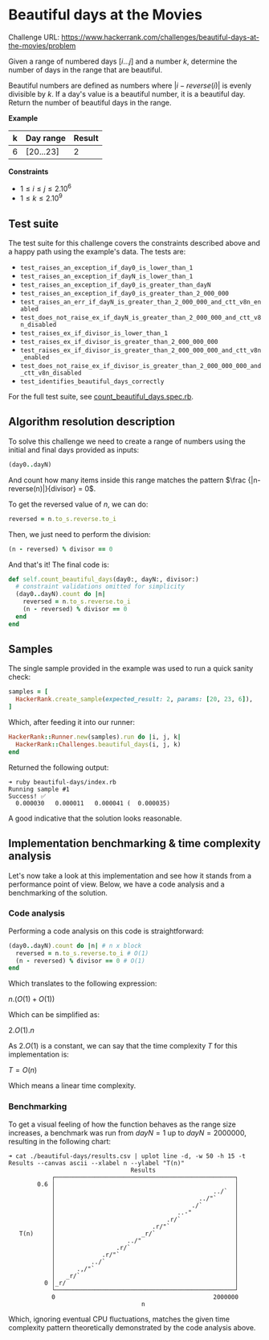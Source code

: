 # Beautiful days at the Movies

Challenge URL: https://www.hackerrank.com/challenges/beautiful-days-at-the-movies/problem

Given a range of numbered days $[i...j]$ and a number $k$, determine the number of days in the range that are beautiful.

Beautiful numbers are defined as numbers where $|i-reverse(i)|$ is evenly divisible by $k$. If a day's value is a beautiful number, it is a beautiful day. Return the number of beautiful days in the range.

**Example**

| k   | Day range   | Result |
| --- | ----------- | ------ |
| $6$ | $[20...23]$ | $2$    |

**Constraints**

- $1 \leq i \leq j \leq 2.10^6$
- $1 \leq k \leq 2.10^9$

## Test suite

The test suite for this challenge covers the constraints described above and a happy path using the example's data. The tests are:

- `test_raises_an_exception_if_day0_is_lower_than_1`
- `test_raises_an_exception_if_dayN_is_lower_than_1`
- `test_raises_an_exception_if_day0_is_greater_than_dayN`
- `test_raises_an_exception_if_day0_is_greater_than_2_000_000`
- `test_raises_an_err_if_dayN_is_greater_than_2_000_000_and_ctt_v8n_enabled`
- `test_does_not_raise_ex_if_dayN_is_greater_than_2_000_000_and_ctt_v8n_disabled`
- `test_raises_ex_if_divisor_is_lower_than_1`
- `test_raises_ex_if_divisor_is_greater_than_2_000_000_000`
- `test_raises_ex_if_divisor_is_greater_than_2_000_000_000_and_ctt_v8n_enabled`
- `test_does_not_raise_ex_if_divisor_is_greater_than_2_000_000_000_and_ctt_v8n_disabled`
- `test_identifies_beautiful_days_correctly`

For the full test suite, see [count_beautiful_days.spec.rb](./count_beautiful_days.spec.rb).

## Algorithm resolution description

To solve this challenge we need to create a range of numbers using the initial and final days provided as inputs:

```ruby
(day0..dayN)
```

And count how many items inside this range matches the pattern $\frac {|n-reverse(n)|}{divisor} = 0$.

To get the reversed value of $n$, we can do:

```ruby
reversed = n.to_s.reverse.to_i
```

Then, we just need to perform the division:

```ruby
(n - reversed) % divisor == 0
```

And that's it! The final code is:

```ruby
def self.count_beautiful_days(day0:, dayN:, divisor:)
  # constraint validations omitted for simplicity
  (day0..dayN).count do |n|
    reversed = n.to_s.reverse.to_i
    (n - reversed) % divisor == 0
  end
end
```

## Samples

The single sample provided in the example was used to run a quick sanity check:

```ruby
samples = [
  HackerRank.create_sample(expected_result: 2, params: [20, 23, 6]),
]
```

Which, after feeding it into our runner:

```ruby
HackerRank::Runner.new(samples).run do |i, j, k|
  HackerRank::Challenges.beautiful_days(i, j, k)
end
```

Returned the following output:

```console
➜ ruby beautiful-days/index.rb
Running sample #1
Success! ✅
  0.000030   0.000011   0.000041 (  0.000035)
```

A good indicative that the solution looks reasonable.

## Implementation benchmarking & time complexity analysis

Let's now take a look at this implementation and see how it stands from a performance point of view. Below, we have a code analysis and a benchmarking of the solution.

### Code analysis

Performing a code analysis on this code is straightforward:

```ruby
(day0..dayN).count do |n| # n x block
  reversed = n.to_s.reverse.to_i # O(1)
  (n - reversed) % divisor == 0 # O(1)
end
```

Which translates to the following expression:

$n.(O(1) + O(1))$

Which can be simplified as:

$2.O(1).n$

As $2.O(1)$ is a constant, we can say that the time complexity $T$ for this implementation is:

$T = O(n)$

Which means a linear time complexity.

### Benchmarking

To get a visual feeling of how the function behaves as the range size increases, a benchmark was run from $dayN = 1$ up to $dayN = 2000000$, resulting in the following chart:

```console
➜ cat ./beautiful-days/results.csv | uplot line -d, -w 50 -h 15 -t Results --canvas ascii --xlabel n --ylabel "T(n)"
                                  Results
            ┌──────────────────────────────────────────────────┐
        0.6 │                                                  │
            │                                            ../`  │
            │                                        ../"`     │
            │                                      ./`         │
            │                                  ..-"            │
            │                               .r/`               │
            │                           .r/"`                  │
   T(n)     │                        _r/`                      │
            │                    ../"                          │
            │                 .r/`                             │
            │             .r/"`                                │
            │          ../`                                    │
            │      .,/"`                                       │
            │   _r/`                                           │
          0 │_r/                                               │
            └──────────────────────────────────────────────────┘
            0                                            2000000
                                     n
```

Which, ignoring eventual CPU fluctuations, matches the given time complexity pattern theoretically demonstrated by the code analysis above.
